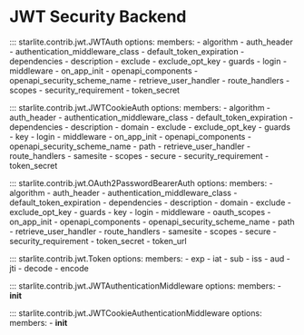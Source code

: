 # JWT Security Backend

::: starlite.contrib.jwt.JWTAuth
    options:
        members:
            - algorithm
            - auth_header
            - authentication_middleware_class
            - default_token_expiration
            - dependencies
            - description
            - exclude
            - exclude_opt_key
            - guards
            - login
            - middleware
            - on_app_init
            - openapi_components
            - openapi_security_scheme_name
            - retrieve_user_handler
            - route_handlers
            - scopes
            - security_requirement
            - token_secret

::: starlite.contrib.jwt.JWTCookieAuth
    options:
        members:
            - algorithm
            - auth_header
            - authentication_middleware_class
            - default_token_expiration
            - dependencies
            - description
            - domain
            - exclude
            - exclude_opt_key
            - guards
            - key
            - login
            - middleware
            - on_app_init
            - openapi_components
            - openapi_security_scheme_name
            - path
            - retrieve_user_handler
            - route_handlers
            - samesite
            - scopes
            - secure
            - security_requirement
            - token_secret

::: starlite.contrib.jwt.OAuth2PasswordBearerAuth
    options:
        members:
            - algorithm
            - auth_header
            - authentication_middleware_class
            - default_token_expiration
            - dependencies
            - description
            - domain
            - exclude
            - exclude_opt_key
            - guards
            - key
            - login
            - middleware
            - oauth_scopes
            - on_app_init
            - openapi_components
            - openapi_security_scheme_name
            - path
            - retrieve_user_handler
            - route_handlers
            - samesite
            - scopes
            - secure
            - security_requirement
            - token_secret
            - token_url

::: starlite.contrib.jwt.Token
    options:
        members:
            - exp
            - iat
            - sub
            - iss
            - aud
            - jti
            - decode
            - encode

::: starlite.contrib.jwt.JWTAuthenticationMiddleware
    options:
        members:
            - __init__

::: starlite.contrib.jwt.JWTCookieAuthenticationMiddleware
    options:
        members:
            - __init__
